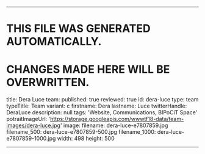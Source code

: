 ----

# THIS FILE WAS GENERATED AUTOMATICALLY.
# CHANGES MADE HERE WILL BE OVERWRITTEN.

title: Dera Luce
team:
  published: true
  reviewed: true
  id: dera-luce
  type: team
  typeTitle: Team
  variant: c
  firstname: Dera
  lastname: Luce
  twitterHandle: DeraLuce
  description: null
  tags: 'Website, Communications, BIPoCiT Space'
  potraitImageUrl: 'https://storage.googleapis.com/wwwtf18-data/team-images/dera-luce.jpg'
  image:
    filename: dera-luce-e7807859.jpg
    filename_500: dera-luce-e7807859-500.jpg
    filename_1000: dera-luce-e7807859-1000.jpg
    width: 498
    height: 500

----

